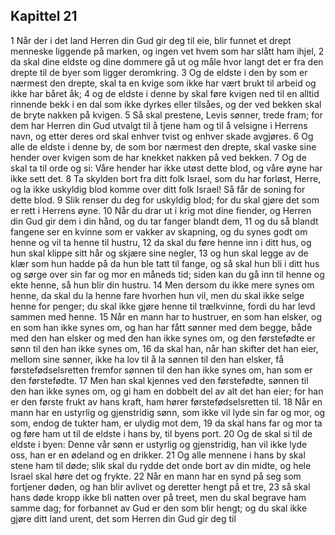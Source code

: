 ## Kapittel 21

1 Når der i det land Herren din Gud gir deg til eie, blir funnet et drept menneske liggende på marken, og ingen vet hvem som har slått ham ihjel,
2 da skal dine eldste og dine dommere gå ut og måle hvor langt det er fra den drepte til de byer som ligger deromkring.
3 Og de eldste i den by som er nærmest den drepte, skal ta en kvige som ikke har vært brukt til arbeid og ikke har båret åk;
4 og de eldste i denne by skal føre kvigen ned til en alltid rinnende bekk i en dal som ikke dyrkes eller tilsåes, og der ved bekken skal de bryte nakken på kvigen.
5 Så skal prestene, Levis sønner, trede fram; for dem har Herren din Gud utvalgt til å tjene ham og til å velsigne i Herrens navn, og etter deres ord skal enhver tvist og enhver skade avgjøres.
6 Og alle de eldste i denne by, de som bor nærmest den drepte, skal vaske sine hender over kvigen som de har knekket nakken på ved bekken.
7 Og de skal ta til orde og si: Våre hender har ikke utøst dette blod, og våre øyne har ikke sett det.
8 Ta skylden bort fra ditt folk Israel, som du har forløst, Herre, og la ikke uskyldig blod komme over ditt folk Israel! Så får de soning for dette blod.
9 Slik renser du deg for uskyldig blod; for du skal gjøre det som er rett i Herrens øyne.
10 Når du drar ut i krig mot dine fiender, og Herren din Gud gir dem i din hånd, og du tar fanger blandt dem,
11 og du så blandt fangene ser en kvinne som er vakker av skapning, og du synes godt om henne og vil ta henne til hustru,
12 da skal du føre henne inn i ditt hus, og hun skal klippe sitt hår og skjære sine negler,
13 og hun skal legge av de klær som hun hadde på da hun ble tatt til fange, og så skal hun bli i ditt hus og sørge over sin far og mor en måneds tid; siden kan du gå inn til henne og ekte henne, så hun blir din hustru.
14 Men dersom du ikke mere synes om henne, da skal du la henne fare hvorhen hun vil, men du skal ikke selge henne for penger; du skal ikke gjøre henne til trælkvinne, fordi du har levd sammen med henne.
15 Når en mann har to hustruer, en som han elsker, og en som han ikke synes om, og han har fått sønner med dem begge, både med den han elsker og med den han ikke synes om, og den førstefødte er sønn til den han ikke synes om,
16 da skal han, når han skifter det han eier, mellom sine sønner, ikke ha lov til å la sønnen til den han elsker, få førstefødselsretten fremfor sønnen til den han ikke synes om, han som er den førstefødte.
17 Men han skal kjennes ved den førstefødte, sønnen til den han ikke synes om, og gi ham en dobbelt del av alt det han eier; for han er den første frukt av hans kraft, ham hører førstefødselsretten til.
18 Når en mann har en ustyrlig og gjenstridig sønn, som ikke vil lyde sin far og mor, og som, endog de tukter ham, er ulydig mot dem,
19 da skal hans far og mor ta og føre ham ut til de eldste i hans by, til byens port.
20 Og de skal si til de eldste i byen: Denne vår sønn er ustyrlig og gjenstridig, han vil ikke lyde oss, han er en ødeland og en drikker.
21 Og alle mennene i hans by skal stene ham til døde; slik skal du rydde det onde bort av din midte, og hele Israel skal høre det og frykte.
22 Når en mann har en synd på seg som fortjener døden, og han blir avlivet og deretter hengt på et tre,
23 så skal hans døde kropp ikke bli natten over på treet, men du skal begrave ham samme dag; for forbannet av Gud er den som blir hengt; og du skal ikke gjøre ditt land urent, det som Herren din Gud gir deg til
